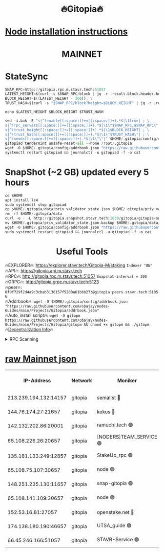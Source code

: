 <h1 align="center"> 🔥Gitopia🔥</h1>

[Node installation instructions](https://github.com/obajay/nodes-Guides/tree/main/Projects/Gitopia)
=

<h1 align="center"> MAINNET</h1>

# StateSync
```python
SNAP_RPC=http://gitopia.rpc.m.stavr.tech:51057
LATEST_HEIGHT=$(curl -s $SNAP_RPC/block | jq -r .result.block.header.height); \
BLOCK_HEIGHT=$((LATEST_HEIGHT - 300)); \
TRUST_HASH=$(curl -s "$SNAP_RPC/block?height=$BLOCK_HEIGHT" | jq -r .result.block_id.hash)

echo $LATEST_HEIGHT $BLOCK_HEIGHT $TRUST_HASH

sed -i.bak -E "s|^(enable[[:space:]]+=[[:space:]]+).*$|\1true| ; \
s|^(rpc_servers[[:space:]]+=[[:space:]]+).*$|\1\"$SNAP_RPC,$SNAP_RPC\"| ; \
s|^(trust_height[[:space:]]+=[[:space:]]+).*$|\1$BLOCK_HEIGHT| ; \
s|^(trust_hash[[:space:]]+=[[:space:]]+).*$|\1\"$TRUST_HASH\"| ; \
s|^(seeds[[:space:]]+=[[:space:]]+).*$|\1\"\"|" $HOME/.gitopia/config/config.toml
gitopiad tendermint unsafe-reset-all --home /root/.gitopia
wget -O $HOME/.gitopia/config/addrbook.json "https://raw.githubusercontent.com/obajay/nodes-Guides/main/Projects/Gitopia/addrbook.json"
systemctl restart gitopiad && journalctl -u gitopiad -f -o cat
```
# SnapShot (~2 GB) updated every 5 hours
```python
cd $HOME
apt install lz4
sudo systemctl stop gitopiad
cp $HOME/.gitopia/data/priv_validator_state.json $HOME/.gitopia/priv_validator_state.json.backup
rm -rf $HOME/.gitopia/data
curl -o - -L http://gitopia.snapshot.stavr.tech:1030/gitopia/gitopia-snap.tar.lz4 | lz4 -c -d - | tar -x -C $HOME/.gitopia --strip-components 2
mv $HOME/.gitopia/priv_validator_state.json.backup $HOME/.gitopia/data/priv_validator_state.json
wget -O $HOME/.gitopia/config/addrbook.json "https://raw.githubusercontent.com/obajay/nodes-Guides/main/Projects/Gitopia/addrbook.json"
sudo systemctl restart gitopiad && journalctl -u gitopiad -f -o cat
```
 <h1 align="center"> Useful Tools</h1>

🔥EXPLORER🔥:      https://explorer.stavr.tech/Gitopia-M/staking  `Indexer "ON"` \
🔥API🔥: 			 		 https://gitopia.api.m.stavr.tech \
🔥RPC🔥:           http://gitopia.rpc.m.stavr.tech:51057              `Snapshot-interval = 300` \
🔥GRPC🔥:          http://gitopia.grpc.m.stavr.tech:5123 \
🔥peer🔥:					 `6f9f729f2d4a9c3cbab3130157f5200a61bbb273@gitopia.peers.stavr.tech:51056` \
🔥Addrbook🔥:    ```wget -O $HOME/.gitopia/config/addrbook.json "https://raw.githubusercontent.com/obajay/nodes-Guides/main/Projects/Gitopia/addrbook.json"``` \
🔥Auto_install script🔥: ```wget -O gitopm https://raw.githubusercontent.com/obajay/nodes-Guides/main/Projects/Gitopia/gitopm && chmod +x gitopm && ./gitopm``` \
🔥[Decentralization Info](https://github.com/obajay/StateSync-snapshots/tree/main/Projects/Gitopia/Decentralization)🔥

<details>
<summary>RPC Scanning</summary>

<h2 align="center"> We scan nodes in real time every 4 hours. And we provide the final result of RPC endpoints.
We cannot influence the operation of these nodes in any way. </h2>


```python
If Voting Power is higher than 0 --> then the Node is a validator of the network and may be subject to attack and be a potential threat to the chain.
```
```python
We marked such validators with a red symbol
```

</details>

[raw Mainnet json](https://rpc-check.gitopm.stavr.tech/gitopm/rpc-gitopm-result.json)
=

<table><tr><th>IP-Address</th><th>Network</th><th>Moniker</th><th>Latest Block Height</th><th>Earliest Block Height</th><th>Catching Up</th><th>Tx Index</th><th>Voting Power</th><th>Scan Time</th></tr><tr><td>213.239.194.132:14157</td><td>gitopia</td><td>semalist 🔴</td><td>11681385</td><td>6071990</td><td>False</td><td>off</td><td>430764</td><td>2024-01-03T23:44:01.905202585UTC</td></tr><tr><td>144.76.174.27:21657</td><td>gitopia</td><td>kokos 🔴</td><td>11681395</td><td>6071990</td><td>False</td><td>off</td><td>936374</td><td>2024-01-03T23:44:17.672690846UTC</td></tr><tr><td>142.132.202.86:20001</td><td>gitopia</td><td>ramuchi.tech 🟢</td><td>11681392</td><td>6548337</td><td>False</td><td>on</td><td>0</td><td>2024-01-03T23:44:12.920969608UTC</td></tr><tr><td>65.108.226.26:20657</td><td>gitopia</td><td>[NODERS]TEAM_SERVICE 🟢</td><td>11681406</td><td>6846001</td><td>False</td><td>on</td><td>0</td><td>2024-01-03T23:44:34.841770182UTC</td></tr><tr><td>135.181.133.249:12857</td><td>gitopia</td><td>StakeUp_rpc 🟢</td><td>11681392</td><td>8010001</td><td>False</td><td>on</td><td>0</td><td>2024-01-03T23:44:13.302253631UTC</td></tr><tr><td>65.108.75.107:30657</td><td>gitopia</td><td>node 🟢</td><td>11681400</td><td>8802845</td><td>False</td><td>on</td><td>0</td><td>2024-01-03T23:44:26.279188820UTC</td></tr><tr><td>148.251.235.130:11657</td><td>gitopia</td><td>snap-gitopia 🟢</td><td>11681392</td><td>9516001</td><td>False</td><td>on</td><td>0</td><td>2024-01-03T23:44:12.685167325UTC</td></tr><tr><td>65.108.141.109:30657</td><td>gitopia</td><td>node 🟢</td><td>11681392</td><td>10145845</td><td>False</td><td>on</td><td>0</td><td>2024-01-03T23:44:12.431087591UTC</td></tr><tr><td>152.53.16.81:27057</td><td>gitopia</td><td>openstake.net 🔴</td><td>11681367</td><td>10455001</td><td>False</td><td>off</td><td>12631</td><td>2024-01-03T23:43:33.761843678UTC</td></tr><tr><td>174.138.180.190:46657</td><td>gitopia</td><td>UTSA_guide 🟢</td><td>11681374</td><td>11194706</td><td>False</td><td>on</td><td>0</td><td>2024-01-03T23:43:44.734411171UTC</td></tr><tr><td>66.45.246.166:51057</td><td>gitopia</td><td>STAVR-Service 🟢</td><td>11681380</td><td>11658001</td><td>False</td><td>on</td><td>0</td><td>2024-01-03T23:43:53.470130522UTC</td></tr></table>
